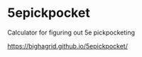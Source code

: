 # 5epickpocket
Calculator for figuring out 5e pickpocketing

https://bighagrid.github.io/5epickpocket/

